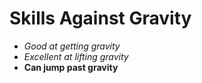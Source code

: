 # Skills Against Gravity
- *Good at getting gravity*
- *Excellent at lifting gravity*
- **Can jump past gravity**

